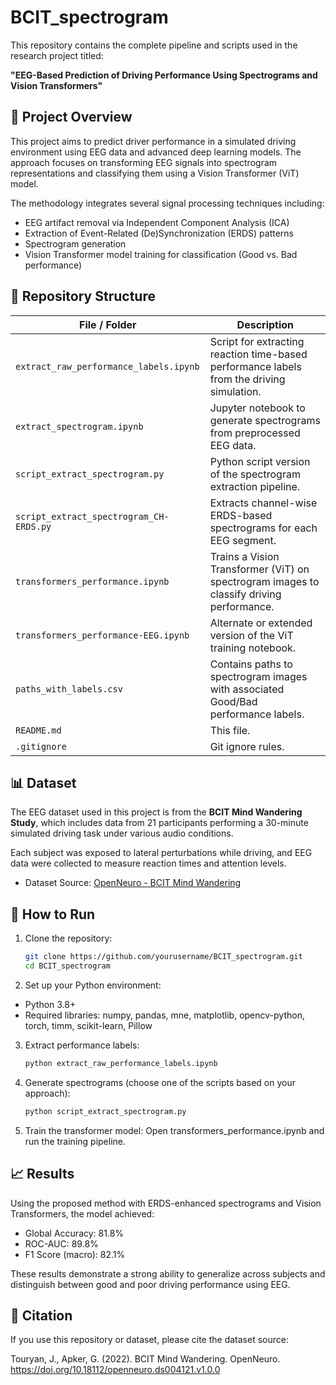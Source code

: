 # BCIT_spectrogram

This repository contains the complete pipeline and scripts used in the research project titled:

**"EEG-Based Prediction of Driving Performance Using Spectrograms and Vision Transformers"**

## 🧠 Project Overview

This project aims to predict driver performance in a simulated driving environment using EEG data and advanced deep learning models. The approach focuses on transforming EEG signals into spectrogram representations and classifying them using a Vision Transformer (ViT) model.

The methodology integrates several signal processing techniques including:
- EEG artifact removal via Independent Component Analysis (ICA)
- Extraction of Event-Related (De)Synchronization (ERDS) patterns
- Spectrogram generation
- Vision Transformer model training for classification (Good vs. Bad performance)

## 📁 Repository Structure

| File / Folder | Description |
|---------------|-------------|
| `extract_raw_performance_labels.ipynb` | Script for extracting reaction time-based performance labels from the driving simulation. |
| `extract_spectrogram.ipynb` | Jupyter notebook to generate spectrograms from preprocessed EEG data. |
| `script_extract_spectrogram.py` | Python script version of the spectrogram extraction pipeline. |
| `script_extract_spectrogram_CH-ERDS.py` | Extracts channel-wise ERDS-based spectrograms for each EEG segment. |
| `transformers_performance.ipynb` | Trains a Vision Transformer (ViT) on spectrogram images to classify driving performance. |
| `transformers_performance-EEG.ipynb` | Alternate or extended version of the ViT training notebook. |
| `paths_with_labels.csv` | Contains paths to spectrogram images with associated Good/Bad performance labels. |
| `README.md` | This file. |
| `.gitignore` | Git ignore rules. |

## 📊 Dataset

The EEG dataset used in this project is from the **BCIT Mind Wandering Study**, which includes data from 21 participants performing a 30-minute simulated driving task under various audio conditions. 

Each subject was exposed to lateral perturbations while driving, and EEG data were collected to measure reaction times and attention levels.

- Dataset Source: [OpenNeuro - BCIT Mind Wandering](https://doi.org/10.18112/openneuro.ds004121.v1.0.0)

## 🚀 How to Run

1. Clone the repository:
   ```bash
   git clone https://github.com/yourusername/BCIT_spectrogram.git
   cd BCIT_spectrogram
    ```
2. Set up your Python environment:

- Python 3.8+
- Required libraries: numpy, pandas, mne, matplotlib, opencv-python, torch, timm, scikit-learn, Pillow

3. Extract performance labels:
   ```bash
   python extract_raw_performance_labels.ipynb
   ```

4. Generate spectrograms (choose one of the scripts based on your approach):
   ```bash
   python script_extract_spectrogram.py
   ```

5. Train the transformer model: Open transformers_performance.ipynb and run the training pipeline.

## 📈 Results
Using the proposed method with ERDS-enhanced spectrograms and Vision Transformers, the model achieved:

- Global Accuracy: 81.8%
- ROC-AUC: 89.8%
- F1 Score (macro): 82.1%

These results demonstrate a strong ability to generalize across subjects and distinguish between good and poor driving performance using EEG.

## 🧪 Citation
If you use this repository or dataset, please cite the dataset source:

Touryan, J., Apker, G. (2022). BCIT Mind Wandering. OpenNeuro. https://doi.org/10.18112/openneuro.ds004121.v1.0.0


